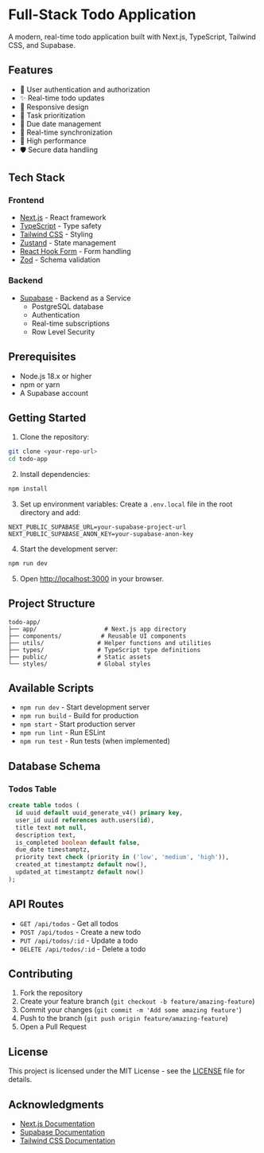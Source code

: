 # Full-Stack Todo Application

A modern, real-time todo application built with Next.js, TypeScript, Tailwind CSS, and Supabase.

## Features

- 🔐 User authentication and authorization
- ✨ Real-time todo updates
- 📱 Responsive design
- 🎯 Task prioritization
- 📅 Due date management
- 🔄 Real-time synchronization
- 🚀 High performance
- 🛡️ Secure data handling

## Tech Stack

### Frontend
- [Next.js](https://nextjs.org/) - React framework
- [TypeScript](https://www.typescriptlang.org/) - Type safety
- [Tailwind CSS](https://tailwindcss.com/) - Styling
- [Zustand](https://github.com/pmndrs/zustand) - State management
- [React Hook Form](https://react-hook-form.com/) - Form handling
- [Zod](https://github.com/colinhacks/zod) - Schema validation

### Backend
- [Supabase](https://supabase.com/) - Backend as a Service
  - PostgreSQL database
  - Authentication
  - Real-time subscriptions
  - Row Level Security

## Prerequisites

- Node.js 18.x or higher
- npm or yarn
- A Supabase account

## Getting Started

1. Clone the repository:
```bash
git clone <your-repo-url>
cd todo-app
```

2. Install dependencies:
```bash
npm install
```

3. Set up environment variables:
Create a `.env.local` file in the root directory and add:
```plaintext
NEXT_PUBLIC_SUPABASE_URL=your-supabase-project-url
NEXT_PUBLIC_SUPABASE_ANON_KEY=your-supabase-anon-key
```

4. Start the development server:
```bash
npm run dev
```

5. Open [http://localhost:3000](http://localhost:3000) in your browser.

## Project Structure

```
todo-app/
├── app/                   # Next.js app directory
├── components/           # Reusable UI components
├── utils/               # Helper functions and utilities
├── types/               # TypeScript type definitions
├── public/              # Static assets
└── styles/              # Global styles
```

## Available Scripts

- `npm run dev` - Start development server
- `npm run build` - Build for production
- `npm start` - Start production server
- `npm run lint` - Run ESLint
- `npm run test` - Run tests (when implemented)

## Database Schema

### Todos Table
```sql
create table todos (
  id uuid default uuid_generate_v4() primary key,
  user_id uuid references auth.users(id),
  title text not null,
  description text,
  is_completed boolean default false,
  due_date timestamptz,
  priority text check (priority in ('low', 'medium', 'high')),
  created_at timestamptz default now(),
  updated_at timestamptz default now()
);
```

## API Routes

- `GET /api/todos` - Get all todos
- `POST /api/todos` - Create a new todo
- `PUT /api/todos/:id` - Update a todo
- `DELETE /api/todos/:id` - Delete a todo

## Contributing

1. Fork the repository
2. Create your feature branch (`git checkout -b feature/amazing-feature`)
3. Commit your changes (`git commit -m 'Add some amazing feature'`)
4. Push to the branch (`git push origin feature/amazing-feature`)
5. Open a Pull Request

## License

This project is licensed under the MIT License - see the [LICENSE](LICENSE) file for details.

## Acknowledgments

- [Next.js Documentation](https://nextjs.org/docs)
- [Supabase Documentation](https://supabase.com/docs)
- [Tailwind CSS Documentation](https://tailwindcss.com/docs)
